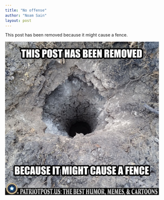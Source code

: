 ```yaml
---
title: "No offense"
author: "Noam Sain"
layout: post
---
```


This post has been removed because it might cause a fence.

![No, a fence](/assets/2023/2023-06-19-no-offense.jpg "No, a fence")
